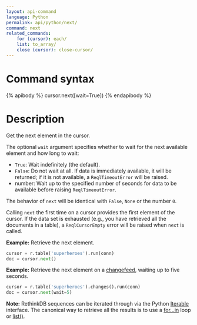 ```yaml
---
layout: api-command
language: Python
permalink: api/python/next/
command: next
related_commands:
    for (cursor): each/
    list: to_array/
    close (cursor): close-cursor/
---
```


# Command syntax #

{% apibody %}
cursor.next([wait=True])
{% endapibody %}

# Description #

Get the next element in the cursor.

The optional `wait` argument specifies whether to wait for the next available element and how long to wait:

* `True`: Wait indefinitely (the default).
* `False`: Do not wait at all. If data is immediately available, it will be returned; if it is not available, a `ReqlTimeoutError` will be raised.
* number: Wait up to the specified number of seconds for data to be available before raising `ReqlTimeoutError`.

The behavior of `next` will be identical with `False`, `None` or the number `0`.

Calling `next` the first time on a cursor provides the first element of the cursor. If the data set is exhausted (e.g., you have retrieved all the documents in a table), a `ReqlCursorEmpty` error will be raised when `next` is called.

__Example:__ Retrieve the next element.

```py
cursor = r.table('superheroes').run(conn)
doc = cursor.next()
```

__Example:__ Retrieve the next element on a [changefeed](/docs/changefeeds/python), waiting up to five seconds.

```py
cursor = r.table('superheroes').changes().run(conn)
doc = cursor.next(wait=5)
```

__Note:__ RethinkDB sequences can be iterated through via the Python [Iterable][it] interface. The canonical way to retrieve all the results is to use a [for...in](../each/) loop or [list()](../to_array/).

[it]: https://docs.python.org/3.4/library/stdtypes.html#iterator-types
